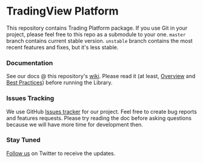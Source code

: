 # TradingView Platform

This repository contains Trading Platform package. If you use Git in your project, please feel free to this repo as a submodule to your one. `master` branch contains current stable version. `unstable` branch contains the most recent features and fixes, but it's less stable.

### Documentation
See our docs @ this repository's [wiki](https://github.com/tradingview/charting_library/wiki). Please read it (at least, [Overview](https://github.com/tradingview/charting_library/wiki) and [Best Practices](https://github.com/tradingview/charting_library/wiki/Best-practices)) before running the Library.

### Issues Tracking
We use GitHub [Issues tracker](https://github.com/tradingview/charting_library/issues) for our project. Feel free to create bug reports and features requests. Please try reading the doc before asking questions because we will have more time for development then. 

### Stay Tuned
[Follow us](https://twitter.com/intent/follow?screen_name=tv_charts) on Twitter to receive the updates.
